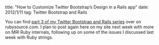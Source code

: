 title: "How to Customize Twitter Bootstrap’s Design in a Rails app"
date: 2012/1/11
tag: Twitter Bootstrap and Rails

You can find [part 3 of my Twitter Bootstrap and Rails series](http://rubysource.com/how-to-customize-twitter-bootstrap%E2%80%99s-design-in-a-rails-app/) over on rubysource.com. I plan to post again here on my site next week with more on MRI Ruby internals, following up on some of the issues I discussed last week with Ruby strings.
